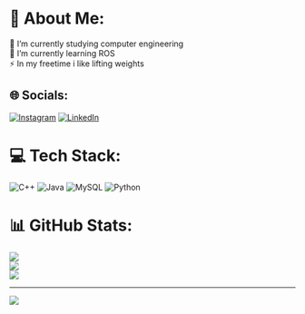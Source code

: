 # 💫 About Me:
🔭 I’m currently studying computer engineering<br>🌱 I’m currently learning ROS <br>⚡ In my freetime i like lifting weights


## 🌐 Socials:
[![Instagram](https://img.shields.io/badge/Instagram-%23E4405F.svg?logo=Instagram&logoColor=white)](https://instagram.com/alessandromartinii) [![LinkedIn](https://img.shields.io/badge/LinkedIn-%230077B5.svg?logo=linkedin&logoColor=white)](https://linkedin.com/in/alessandro-martini-29b410279) 

# 💻 Tech Stack:
![C++](https://img.shields.io/badge/c++-%2300599C.svg?style=for-the-badge&logo=c%2B%2B&logoColor=white) ![Java](https://img.shields.io/badge/java-%23ED8B00.svg?style=for-the-badge&logo=openjdk&logoColor=white) ![MySQL](https://img.shields.io/badge/mysql-4479A1.svg?style=for-the-badge&logo=mysql&logoColor=white) ![Python](https://img.shields.io/badge/python-3670A0?style=for-the-badge&logo=python&logoColor=ffdd54)
# 📊 GitHub Stats:
![](https://github-readme-stats.vercel.app/api?username=Martinioini&theme=dark&hide_border=false&include_all_commits=true&count_private=false)<br/>
![](https://github-readme-streak-stats.herokuapp.com/?user=Martinioini&theme=dark&hide_border=false)<br/>
![](https://github-readme-stats.vercel.app/api/top-langs/?username=Martinioini&theme=dark&hide_border=false&include_all_commits=true&count_private=false&layout=compact)

---
[![](https://visitcount.itsvg.in/api?id=Martinioini&icon=0&color=0)](https://visitcount.itsvg.in)

<!-- Proudly created with GPRM ( https://gprm.itsvg.in ) -->
